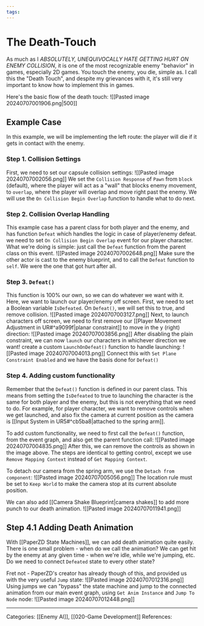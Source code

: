 ```yaml
---
tags:
---
```

# The Death-Touch
As much as I _ABSOLUTELY, UNEQUIVOCALLY HATE GETTING HURT ON ENEMY COLLISION_, it is one of the most recognizable enemy "behavior" in games, especially 2D games. You touch the enemy, you die, simple as. I call this the "Death Touch", and despite my grievances with it, it's still very important to know how to implement this in games.

Here's the basic flow of the death touch:
![[Pasted image 20240707001906.png|500]]

## Example Case
In this example, we will be implementing the left route: the player will die if it gets in contact with the enemy.

### Step 1. Collision Settings
First, we need to set our capsule collision settings:
![[Pasted image 20240707002056.png]]
We set the `Collision Response` of `Pawn` from `block` (default), where the player will act as a "wall" that blocks enemy movement, to `overlap`, where the player will overlap and move right past the enemy. We will use the `On Collision Begin Overlap` function to handle what to do next.

### Step 2. Collision Overlap Handling
This example case has a parent class for both player and the enemy, and has function `Defeat` which handles the logic in case of player/enemy defeat. we need to set `On Collision Begin Overlap` event for our player character. What we're doing is simple: just call the `Defeat` function from the parent class on this event.
![[Pasted image 20240707002648.png]]
Make sure the other actor is cast to the enemy blueprint, and to call the `Defeat` function to `self`. We were the one that got hurt after all.

### Step 3. `Defeat()`
This function is 100% our own, so we can do whatever we want with it. Here, we want to launch our player/enemy off screen.
First, we need to set a Boolean variable `IsDefeated`. On `Defeat()`, we will set this to true, and remove collision.
![[Pasted image 20240707003127.png]]
Next, to launch characters off screen, we need to first remove our [[Player Movement Adjustment in UR#^a9099f|planar constraint]] to move in the y (right) direction:
![[Pasted image 20240707003856.png]]
After disabling the plain constraint, we can now `launch` our characters in whichever direction we want! create a custom `LaunchOnDefeat()` function to handle launching:
![[Pasted image 20240707004013.png]]
Connect this with `Set Plane Constraint Enabled` and we have the basis done for `Defeat()`

### Step 4. Adding custom functionality
Remember that the `Defeat()` function is defined in our parent class. This means from setting the `IsDefeated` to true to launching the character is the same for both player and the enemy, but this is not everything that we need to do. For example, for player character, we want to remove controls when we get launched, and also fix the camera at current position as the camera is [[Input System in UR5#^cb5ba8|attached to the spring arm]]. 

To add custom functionality, we need to first call the `Defeat()` function, from the event graph, and also get the parent function call:
![[Pasted image 20240707004835.png]]
After this, we can remove the controls as shown in the image above.
The steps are identical to getting control, except we use `Remove Mapping Context` instead of `Get Mapping Context`.

To detach our camera from the spring arm, we use the `Detach from component`:
![[Pasted image 20240707005056.png]]
The location rule must be set to `Keep World` to make the camera stop at its current absolute position.

We can also add [[Camera Shake Blueprint|camera shakes]] to add more punch to our death animation.
![[Pasted image 20240707011941.png]]


## Step 4.1 Adding Death Animation
With [[PaperZD State Machines]], we can add death animation quite easily. There is one small problem - when do we call the animation? We can get hit by the enemy at any given time - when we're idle, while we're jumping, etc. Do we need to connect `Defeated` state to every other state?

Fret not - PaperZD's creator has already though of this, and provided us with the very useful `Jump` state:
![[Pasted image 20240707012316.png]]
Using jumps we can "bypass" the state machine and jump to the connected animation from our main event graph, using `Get Anim Instance` and `Jump To Node` node:
![[Pasted image 20240707012448.png]]

---
Categories: [[Enemy AI]], [[020-Game Development]]
References:
